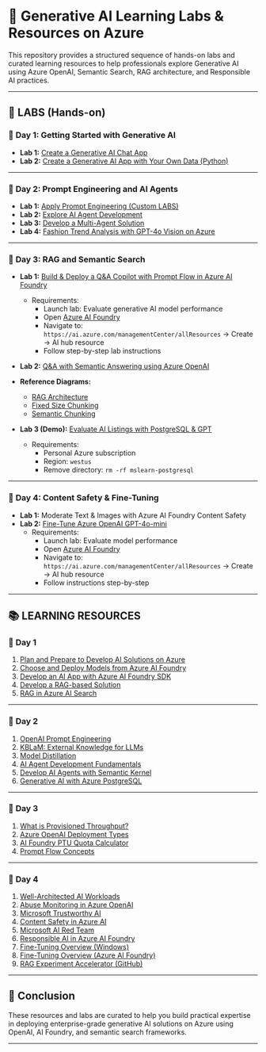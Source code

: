 # 📘 Generative AI Learning Labs & Resources on Azure

This repository provides a structured sequence of hands-on labs and curated learning resources to help professionals explore Generative AI using Azure OpenAI, Semantic Search, RAG architecture, and Responsible AI practices.

---

## 🧪 LABS (Hands-on)

### 📅 **Day 1: Getting Started with Generative AI**
- **Lab 1:** [Create a Generative AI Chat App](https://cloudthat.learnondemand.net/Lab/74510?instructionSetLang=en&classId=703515)
- **Lab 2:** [Create a Generative AI App with Your Own Data (Python)](https://cloudthat.learnondemand.net/Lab/74511?instructionSetLang=en&classId=703515)

---

### 📅 **Day 2: Prompt Engineering and AI Agents**
- **Lab 1:** [Apply Prompt Engineering (Custom LABS)](https://github.com/upskillsgenai/Prompt-Engineering.git)
- **Lab 2:** [Explore AI Agent Development](https://cloudthat.learnondemand.net/Lab/74514?instructionSetLang=en&classId=703515)
- **Lab 3:** [Develop a Multi-Agent Solution](https://cloudthat.learnondemand.net/Lab/74518?instructionSetLang=en&classId=703515)
- **Lab 4:** [Fashion Trend Analysis with GPT-4o Vision on Azure](https://github.com/upskillsgenai/LAB-1.git)

---

### 📅 **Day 3: RAG and Semantic Search**
- **Lab 1:** [Build & Deploy a Q&A Copilot with Prompt Flow in Azure AI Foundry](https://microsoftlearning.github.io/mslearn-ai-studio/Instructions/03-Use-prompt-flow-chat.html)  
  - Requirements:
    - Launch lab: Evaluate generative AI model performance
    - Open [Azure AI Foundry](https://ai.azure.com)
    - Navigate to: `https://ai.azure.com/managementCenter/allResources` → Create → AI hub resource
    - Follow step-by-step lab instructions

- **Lab 2:** [Q&A with Semantic Answering using Azure OpenAI](https://github.com/upskillsgenai/Sementic-RAG.git)

- **Reference Diagrams:**
  - [RAG Architecture](https://substackcdn.com/image/fetch/$s_!DpHM!,w_1456,c_limit,f_webp,q_auto:good,fl_lossy/https%3A%2F%2Fsubstack-post-media.s3.amazonaws.com%2Fpublic%2Fimages%2F6878b8fa-5e74-45a1-9a89-5aab92889126_2366x990.gif)
  - [Fixed Size Chunking](https://cdn.analyticsvidhya.com/wp-content/uploads/2025/02/unnamed-1-67a0e0c9ca199-1.webp)
  - [Semantic Chunking](https://substackcdn.com/image/fetch/$s_!tmOD!,f_auto,q_auto:good,fl_progressive:steep/https%3A%2F%2Fsubstack-post-media.s3.amazonaws.com%2Fpublic%2Fimages%2Fa6ad83a6-2879-4c77-9e49-393f16577aef_1066x288.gif)

- **Lab 3 (Demo):** [Evaluate AI Listings with PostgreSQL & GPT](https://microsoftlearning.github.io/mslearn-postgresql/Instructions/Labs/16-analyze-sentiment.html)  
  - Requirements:
    - Personal Azure subscription
    - Region: `westus`
    - Remove directory: `rm -rf mslearn-postgresql`

---

### 📅 **Day 4: Content Safety & Fine-Tuning**
- **Lab 1:** Moderate Text & Images with Azure AI Foundry Content Safety
- **Lab 2:** [Fine-Tune Azure OpenAI GPT-4o-mini](https://microsoftlearning.github.io/mslearn-ai-studio/Instructions/05-Finetune-model.html)  
  - Requirements:
    - Launch lab: Evaluate model performance
    - Open [Azure AI Foundry](https://ai.azure.com)
    - Navigate to: `https://ai.azure.com/managementCenter/allResources` → Create → AI hub resource
    - Follow instructions step-by-step

---

## 📚 LEARNING RESOURCES

### 📅 **Day 1**
1. [Plan and Prepare to Develop AI Solutions on Azure](https://learn.microsoft.com/en-in/training/modules/prepare-azure-ai-development/)
2. [Choose and Deploy Models from Azure AI Foundry](https://learn.microsoft.com/en-in/training/modules/explore-models-azure-ai-studio/)
3. [Develop an AI App with Azure AI Foundry SDK](https://learn.microsoft.com/en-in/training/modules/ai-foundry-sdk/)
4. [Develop a RAG-based Solution](https://learn.microsoft.com/en-in/training/paths/create-custom-copilots-ai-studio/)
5. [RAG in Azure AI Search](https://learn.microsoft.com/en-us/azure/search/retrieval-augmented-generation-overview?tabs=docs)

---

### 📅 **Day 2**
1. [OpenAI Prompt Engineering](https://learn.microsoft.com/en-in/training/modules/develop-applications-openai/4-prompt-engineering)
2. [KBLaM: External Knowledge for LLMs](https://www.microsoft.com/en-us/research/blog/introducing-kblam-bringing-plug-and-play-external-knowledge-to-llms/)
3. [Model Distillation](https://learn.microsoft.com/en-us/azure/ai-foundry/concepts/concept-model-distillation)
4. [AI Agent Development Fundamentals](https://learn.microsoft.com/en-in/training/modules/ai-agent-fundamentals/)
5. [Develop AI Agents with Semantic Kernel](https://learn.microsoft.com/en-in/training/modules/develop-ai-agent-with-semantic-kernel/)
6. [Generative AI with Azure PostgreSQL](https://learn.microsoft.com/en-us/azure/postgresql/flexible-server/generative-ai-overview)

---

### 📅 **Day 3**
1. [What is Provisioned Throughput?](https://learn.microsoft.com/en-us/azure/ai-services/openai/concepts/provisioned-throughput?tabs=global-ptu)
2. [Azure OpenAI Deployment Types](https://learn.microsoft.com/en-us/azure/ai-services/openai/how-to/deployment-types)
3. [AI Foundry PTU Quota Calculator](https://ai.azure.com/resource/calculator)
4. [Prompt Flow Concepts](https://learn.microsoft.com/en-us/azure/ai-foundry/concepts/prompt-flow)

---

### 📅 **Day 4**
1. [Well-Architected AI Workloads](https://learn.microsoft.com/en-us/azure/well-architected/ai/get-started)
2. [Abuse Monitoring in Azure OpenAI](https://learn.microsoft.com/en-us/azure/ai-services/openai/concepts/abuse-monitoring)
3. [Microsoft Trustworthy AI](https://blogs.microsoft.com/blog/2024/09/24/microsoft-trustworthy-ai-unlocking-human-potential-starts-with-trust/)
4. [Content Safety in Azure AI](https://learn.microsoft.com/en-us/azure/ai-services/content-safety/overview)
5. [Microsoft AI Red Team](https://learn.microsoft.com/en-us/security/ai-red-team/)
6. [Responsible AI in Azure AI Foundry](https://learn.microsoft.com/en-us/training/modules/responsible-ai-studio/)
7. [Fine-Tuning Overview (Windows)](https://learn.microsoft.com/en-us/windows/ai/fine-tuning)
8. [Fine-Tuning Overview (Azure AI Foundry)](https://learn.microsoft.com/en-us/azure/ai-foundry/concepts/fine-tuning-overview)
9. [RAG Experiment Accelerator (GitHub)](https://github.com/microsoft/rag-experiment-accelerator)

---

## 🏁 Conclusion

These resources and labs are curated to help you build practical expertise in deploying enterprise-grade generative AI solutions on Azure using OpenAI, AI Foundry, and semantic search frameworks.

---
